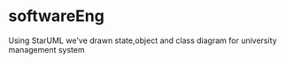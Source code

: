 # softwareEng
Using StarUML we've drawn state,object and class diagram for university management system

